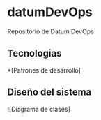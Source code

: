 # datumDevOps
Repositorio de Datum DevOps

## Tecnologias
*[Patrones de desarrollo]

## Diseño del sistema
![Diagrama de clases]
